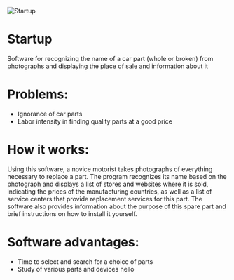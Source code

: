 ![Startup](https://zubilo-perm.ru/data/big/zapchasti_ikonka.jpg)
# Startup
Software for recognizing the name of a car part (whole or broken) from photographs and displaying the place of sale and information about it
# Problems:
- Ignorance of car parts
- Labor intensity in finding quality parts at a good price
# How it works:
  Using this software, a novice motorist takes photographs of everything necessary to replace a part. The program recognizes its name based on the photograph and displays a list of stores and websites where it is sold, indicating the prices of the manufacturing countries, as well as a list of service centers that provide replacement services for this part. The software also provides information about the purpose of this spare part and brief instructions on how to install it yourself.
 # Software advantages:
- Time to select and search for a choice of parts
- Study of various parts and devices 
hello


